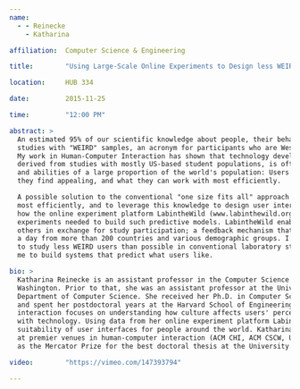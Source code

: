 ```yaml
---
name:
  - - Reinecke
    - Katharina

affiliation:  Computer Science & Engineering

title:        "Using Large-Scale Online Experiments to Design less WEIRD User Interfaces"

location:     HUB 334 

date:         2015-11-25

time:         "12:00 PM"

abstract: >
  An estimated 95% of our scientific knowledge about people, their behavior, perception, and preferences is based on 
  studies with "WEIRD" samples, an acronym for participants who are Western, Educated, Industrialized, Rich, and Democratic. 
  My work in Human-Computer Interaction has shown that technology developed for WEIRD users, based on knowledge that is 
  derived from studies with mostly US-based student populations, is often misaligned with the preferences, behaviors, 
  and abilities of a large proportion of the world's population: Users differ in how they perceive information, what 
  they find appealing, and what they can work with most efficiently. 

  A possible solution to the conventional "one size fits all" approach is to predict what a user likes and works with 
  most efficiently, and to leverage this knowledge to design user interfaces accordingly. In this talk, I will show
  how the online experiment platform LabintheWild (www.labinthewild.org) has enabled me to conduct large-scale behavioral
  experiments needed to build such predictive models. LabintheWild enables participants to compare themselves to 
  others in exchange for study participation; a feedback mechanism that has attracted an average of 1,000 participants
  a day from more than 200 countries and various demographic groups. I show how LabintheWild experiments have enabled me
  to study less WEIRD users than possible in conventional laboratory studies, and how the results of these studies allowed
  me to build systems that predict what users like. 

bio: >
  Katharina Reinecke is an assistant professor in the Computer Science & Engineering department at the University of 
  Washington. Prior to that, she was an assistant professor at the University of Michigan School of Information and the 
  Department of Computer Science. She received her Ph.D. in Computer Science from the University of Zurich, Switzerland,
  and spent her postdoctoral years at the Harvard School of Engineering and Applied Sciences. Her research in human-computer
  interaction focuses on understanding how culture affects users' perception, behavior, and preferences when interacting
  with technology. Using data from her online experiment platform LabintheWild.org, she builds systems that predict the
  suitability of user interfaces for people around the world. Katharina has received Best Paper awards and nominations
  at premier venues in human-computer interaction (ACM CHI, ACM CSCW, UMAP), a Google Research Faculty award, as well
  as the Mercator Prize for the best doctoral thesis at the University of Zurich in 2011.  

video:        "https://vimeo.com/147393794"

---
```

